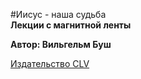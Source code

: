 #Иисус - наша судьба  
**Лекции с магнитной ленты**

**Автор: Вильгельм Буш**

[Издательство CLV](http://clv.de/)
